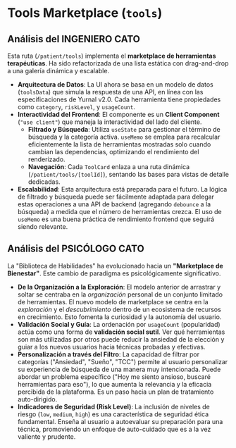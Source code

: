 # Tools Marketplace (`tools`)

## Análisis del INGENIERO CATO

Esta ruta (`/patient/tools`) implementa el **marketplace de herramientas terapéuticas**. Ha sido refactorizada de una lista estática con drag-and-drop a una galería dinámica y escalable.

-   **Arquitectura de Datos**: La UI ahora se basa en un modelo de datos (`toolsData`) que simula la respuesta de una API, en línea con las especificaciones de Yurnal v2.0. Cada herramienta tiene propiedades como `category`, `riskLevel`, y `usageCount`.
-   **Interactividad del Frontend**: El componente es un **Client Component** (`"use client"`) que maneja la interactividad del lado del cliente.
    -   **Filtrado y Búsqueda**: Utiliza `useState` para gestionar el término de búsqueda y la categoría activa. `useMemo` se emplea para recalcular eficientemente la lista de herramientas mostradas solo cuando cambian las dependencias, optimizando el rendimiento del renderizado.
    -   **Navegación**: Cada `ToolCard` enlaza a una ruta dinámica (`/patient/tools/[toolId]`), sentando las bases para vistas de detalle dedicadas.
-   **Escalabilidad**: Esta arquitectura está preparada para el futuro. La lógica de filtrado y búsqueda puede ser fácilmente adaptada para delegar estas operaciones a una API de backend (agregando `debounce` a la búsqueda) a medida que el número de herramientas crezca. El uso de `useMemo` es una buena práctica de rendimiento frontend que seguirá siendo relevante.

## Análisis del PSICÓLOGO CATO

La "Biblioteca de Habilidades" ha evolucionado hacia un **"Marketplace de Bienestar"**. Este cambio de paradigma es psicológicamente significativo.

-   **De la Organización a la Exploración**: El modelo anterior de arrastrar y soltar se centraba en la *organización* personal de un conjunto limitado de herramientas. El nuevo modelo de marketplace se centra en la *exploración* y el *descubrimiento* dentro de un ecosistema de recursos en crecimiento. Esto fomenta la curiosidad y la autonomía del usuario.
-   **Validación Social y Guía**: La ordenación por `usageCount` (popularidad) actúa como una forma de **validación social sutil**. Ver qué herramientas son más utilizadas por otros puede reducir la ansiedad de la elección y guiar a los nuevos usuarios hacia técnicas probadas y efectivas.
-   **Personalización a través del Filtro**: La capacidad de filtrar por categorías ("Ansiedad", "Sueño", "TCC") permite al usuario personalizar su experiencia de búsqueda de una manera muy intencionada. Puede abordar un problema específico ("Hoy me siento ansioso, buscaré herramientas para eso"), lo que aumenta la relevancia y la eficacia percibida de la plataforma. Es un paso hacia un plan de tratamiento auto-dirigido.
-   **Indicadores de Seguridad (Risk Level)**: La inclusión de niveles de riesgo (`low`, `medium`, `high`) es una característica de seguridad ética fundamental. Enseña al usuario a autoevaluar su preparación para una técnica, promoviendo un enfoque de auto-cuidado que es a la vez valiente y prudente.
